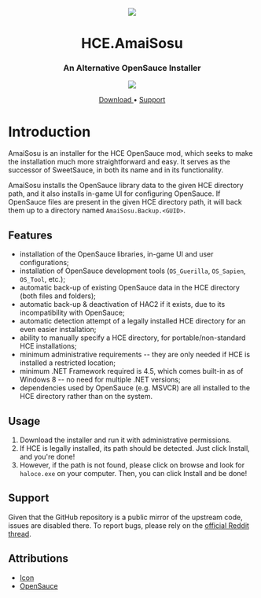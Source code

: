 <html>
    <p align="center">
        <img src="https://user-images.githubusercontent.com/10241434/48660304-ab069a80-ea9a-11e8-956a-4c817bef6d7d.png">
    <p>
    <h1 align="center">
        HCE.AmaiSosu
    </h1>
    <h3 align="center">
        An Alternative OpenSauce Installer
    </h3>
    <p align="center">
        <img src="https://user-images.githubusercontent.com/10241434/48660282-52cf9880-ea9a-11e8-9654-caf579a21500.png">
    <p>
    <p align="center">
        <a href="https://github.com/yumiris/HCE.AmaiSosu/releases/latest">
            Download
        </a>
        •
        <a href="https://www.reddit.com/r/halospv3/comments/9xvnn5/amaisosu_an_opensauce_installer/">
            Support
        </a>
    </p>
</html>

# Introduction

AmaiSosu is an installer for the HCE OpenSauce mod, which seeks to make the installation much more straightforward
and easy. It serves as the successor of SweetSauce, in both its name and in its functionality.

AmaiSosu installs the OpenSauce library data to the given HCE directory path, and it also installs in-game UI for
configuring OpenSauce. If OpenSauce files are present in the given HCE directory path, it will back them up to
a directory named `AmaiSosu.Backup.<GUID>`.

## Features

- installation of the OpenSauce libraries, in-game UI and user configurations;
- installation of OpenSauce development tools (`OS_Guerilla`, `OS_Sapien`, `OS_Tool`, etc.);
- automatic back-up of existing OpenSauce data in the HCE directory (both files and folders);
- automatic back-up & deactivation of HAC2 if it exists, due to its incompatibility with OpenSauce;
- automatic detection attempt of a legally installed HCE directory for an even easier installation;
- ability to manually specify a HCE directory, for portable/non-standard HCE installations;
- minimum administrative requirements -- they are only needed if HCE is installed a restricted location;
- minimum .NET Framework required is 4.5, which comes built-in as of Windows 8 -- no need for multiple .NET versions;
- dependencies used by OpenSauce (e.g. MSVCR) are all installed to the HCE directory rather than on the system.

## Usage

1. Download the installer and run it with administrative permissions.
2. If HCE is legally installed, its path should be detected. Just click Install, and you're done!
3. However, if the path is not found, please click on browse and look for `haloce.exe` on your computer.
   Then, you can click Install and be done!

## Support

Given that the GitHub repository is a public mirror of the upstream code, issues are disabled there.
To report bugs, please rely on the
[official Reddit thread](https://www.reddit.com/r/halospv3/comments/9xvnn5/amaisosu_an_opensauce_installer/).

## Attributions

- [Icon](https://www.flaticon.com/free-icon/bowl-and-chopsticks-of-japan_12775)
- [OpenSauce](https://twitter.com/KornnerStudios)